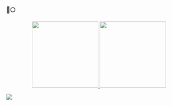 ### 🚀🌕
<div align="center">
  <a href="https://github.com/FelipeSerikawa">
  <img height="180em" src="https://github-readme-stats.vercel.app/api?username=FelipeSerikawa&show_icons=true&theme=dark&include_all_commits=true&count_private=true"/>
  <img height="180em" src="https://github-readme-stats.vercel.app/api/top-langs/?username=FelipeSerikawa&layout=compact&langs_count=7&theme=dark"/>
</div>


<a href="https://www.linkedin.com/in/felipeserikawa" target="_blank"><img src="https://img.shields.io/badge/-LinkedIn-%230077B5?style=for-the-badge&logo=linkedin&logoColor=white" target="_blank"></a> 
